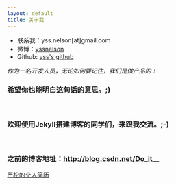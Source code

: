 ```yaml
---
layout: default
title: 关于我
---
```

<div id="about" class="pg-content">
    <section id="content">
        <ul>
            <li>联系我：yss.nelson[at]gmail.com</li>
            <li>微博：<a href="http://weibo.com/yssnelson" title="yssnelson">yssnelson</a></li>
            <li>Github: <a href="http://github.com/yss" title="yss's github">yss's github</a></li>
        </ul>
        <p><em>作为一名开发人员，无论如何要记住，我们是做产品的！</em></p>
        <h3>希望你也能明白这句话的意思。;)</h3>
        <p><br /></p>
        <h3>欢迎使用Jekyll搭建博客的同学们，来跟我交流。;-)</h3>
        <p><br /></p>
        <h3>之前的博客地址：<a href="http://blog.csdn.net/Do_it__" target="_blank">http://blog.csdn.net/Do_it__</a></h3>
        <div id="resume" class="hidden">
            <a href="/resume">严松的个人简历</a>
        </div>
    </section>
</div>
